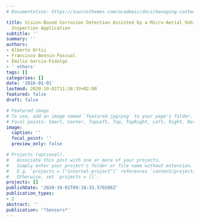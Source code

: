 ```yaml
---
# Documentation: https://sourcethemes.com/academic/docs/managing-content/

title: Vision-Based Corrosion Detection Assisted by a Micro-Aerial Vehicle in a Vessel
  Inspection Application
subtitle: ''
summary: ''
authors:
- Alberto Ortiz
- Francisco Bonnin-Pascual
- Emilio Garcia-Fidalgo
- ' others'
tags: []
categories: []
date: '2016-01-01'
lastmod: 2020-10-01T11:18:33+02:00
featured: false
draft: false

# Featured image
# To use, add an image named `featured.jpg/png` to your page's folder.
# Focal points: Smart, Center, TopLeft, Top, TopRight, Left, Right, BottomLeft, Bottom, BottomRight.
image:
  caption: ''
  focal_point: ''
  preview_only: false

# Projects (optional).
#   Associate this post with one or more of your projects.
#   Simply enter your project's folder or file name without extension.
#   E.g. `projects = ["internal-project"]` references `content/project/deep-learning/index.md`.
#   Otherwise, set `projects = []`.
projects: []
publishDate: '2020-10-01T09:18:33.570206Z'
publication_types:
- 2
abstract: ''
publication: '*Sensors*'
---
```

